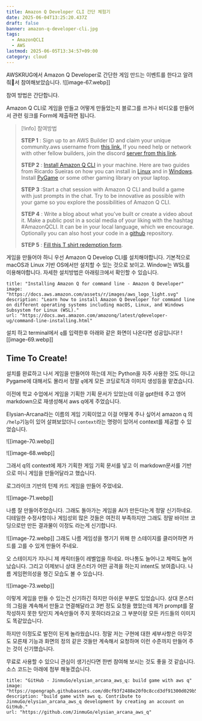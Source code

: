 ```yaml
---
title: Amazon Q Developer CLI 간단 체험기
date: 2025-06-04T13:25:20.437Z
draft: false
banner: amazon-q-developer-cli.jpg
tags:
  - AmazonQCLI
  - AWS
lastmod: 2025-06-05T13:34:57+09:00
category: cloud
---
```


AWSKRUG에서 Amazon Q Developer로 간단한 게임 만드는 이벤트를 한다고 알려줘서 참여해보았습니다.
![[image-67.webp]]

참여 방법은 간단합니다.

Amazon Q CLI로 게임을 만들고 어떻게 만들었는지 블로그를 쓰거나 비디오를 만들어서 관련 링크를 Form에 제출하면 됩니다.

> [!info] 참여방법
>
> **STEP 1** : Sign up to an AWS Builder ID and claim your unique community.aws username from [this link.](https://community.aws/builderid?trk=b085178b-f0cb-447b-b32d-bd0641720467&sc_channel=el) If you need help or network with other fellow builders, join the discord [server from this link](https://discord.gg/KNC9JQAfKT).
>
> **STEP 2** : [Install Amazon Q CLI](https://docs.aws.amazon.com/amazonq/latest/qdeveloper-ug/command-line-installing.html) in your machine. Here are two guides from Ricardo Sueiras on how you can install in [Linux](https://community.aws/content/2ulGwNwLFj5grS8hXJBMCN78Qwl/the-essential-guide-to-installing-amazon-q-developer-cli-on-linux?trk=6f6cb092-f1ba-456b-8644-73ed7ccbd567&sc_channel=el_) and in [Windows](https://community.aws/content/2v5PptEEYT2y0lRmZbFQtECA66M/the-essential-guide-to-installing-amazon-q-developer-cli-on-windows?trk=e07eca93-fa2f-4351-b567-f293b83eb635&sc_channel=el_). Install [PyGame](https://www.pygame.org/wiki/GettingStarted) or some other gaming library on your laptop.
>
> **STEP 3** :Start a chat session with Amazon Q CLI and build a game with just prompts in the chat. Try to be innovative as possible with your game so you explore the possibilities of Amazon Q CLI.
>
> **STEP 4** : Write a blog about what you’ve built or create a video about it. Make a public post in a social media of your liking with the hashtag #AmazonQCLI. It can be in your local language, which we encourage. Optionally you can also host your code in a [github](https://github.com/) repository.
>
> **STEP 5** : [Fill this T shirt redemption form](https://pulse.aws/survey/ZO9G4AEL).

게임을 만들어야 하니 우선 Amazon Q Develop CLI를 설치해야합니다.
기본적으로 macOS과 Linux 기반 OS에서만 설치할 수 있는 것으로 보이고. Window는 WSL를 이용해야합니다. 자세한 설치방법은 아래링크에서 확인할 수 있습니다.

```embed
title: "Installing Amazon Q for command line - Amazon Q Developer"
image: "https://docs.aws.amazon.com/assets/r/images/aws_logo_light.svg"
description: "Learn how to install Amazon Q Developer for command line on different operating systems including macOS, Linux, and Windows Subsystem for Linux (WSL)."
url: "https://docs.aws.amazon.com/amazonq/latest/qdeveloper-ug/command-line-installing.html"
```

설치 하고 terminal에서 `q`를 입력한후 아래와 같은 화면이 나온다면 성공입니다!
![[image-69.webp]]

## Time To Create!

설치를 완료하고 나서 게임을 만들어야 하는데 저는 Python을 자주 사용한 것도 아니고 Pygame에 대해서도 몰라서 정말 `q`에게 모든 코딩로직과 이미지 생성등을 맡겼습니다.

이전에 학교 수업에서 게임을 기획한 기획 문서가 있었는데 이걸 gpt한테 주고 영어 markdown으로 재생성해서 aws q에게 주었습니다.

Elysian-Arcana라는 이름의 게임 기획이었고 이걸 어떻게 주나 싶어서 amazon q 의 `/help`기능이 있어 살펴보았더니 `context`라는 명령이 있어서 context를 제공할 수 있었습니다.

![[image-70.webp]]

![[image-68.webp]]

그래서 q의 context에 제가 기획한 게임 기획 문서를 넣고 이 markdown문서를 기반으로 미니 게임을 만들어달라고 했습니다.

로그라이크 기반의 턴제 카드 게임을 만들어 주었네요.

![[image-71.webp]]

나름 잘 만들어주었습니다. 그래도 돌아가는 게임을 AI가 만든다는게 정말 신기하네요. 디테일한 수정사항이나 게임성외 많은 것들은 여전히 부족하지만 그래도 정말 바이브 코딩으로만 만든 결과물이 이정도 라는게 신기합니다.

![[image-72.webp]]
그래도 나름 게임성을 챙기기 위해 한 스테이지를 클리어하면 카드를 고를 수 있게 만들어 주네요.

오 스테이지가 지나니 제 캐릭터들이 레벨업을 하네요. 마나통도 늘어나고 체력도 늘어났습니다. 그리고 이제보니 상대 몬스터가 어떤 공격을 하는지 intent도 보여줍니다. 나름 게임편의성을 챙긴 모습도 볼 수 있습니다.

![[image-73.webp]]

이렇게 게임을 만들 수 있는건 신기하긴 하지만 아쉬운 부분도 있었습니다.
상대 몬스터의 그림을 계속해서 만들고 연결해달라고 3번 정도 요청을 했었는데 제가 prompt를 잘 작성하지 못한 탓인지 계속만들어 주지 못하더라고요 그 부분이랑 모든 카드들의 이미지도 똑같았습니다.

하지만 이정도로 발전이 된게 놀라웠습니다. 정말 저는 구현에 대한 세부사항은 아무것도 모른채 기능과 화면의 정의 같은 것들만 계속해서 요청하며 이런 수준까지 만들어 주는 것이 신기했습니다.

무료로 사용할 수 있으니 관심이 생기신다면 한번 참여해 보시는 것도 좋을 것 같습니다. 소스 코드는 아래에 첨부 해놓겠습니다.

```embed
title: "GitHub - JinmuGo/elysian_arcana_aws_q: build game with aws q"
image: "https://opengraph.githubassets.com/d0cf93f2488e20f0c8ccd3df91300d029b5f4bfc5f2e02ab63a5acd186bd0c03/JinmuGo/elysian_arcana_aws_q"
description: "build game with aws q. Contribute to JinmuGo/elysian_arcana_aws_q development by creating an account on GitHub."
url: "https://github.com/JinmuGo/elysian_arcana_aws_q"
```
